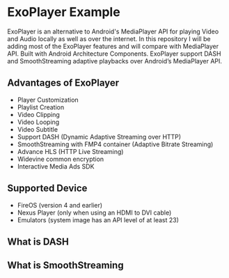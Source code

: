 # ExoPlayer Example

ExoPlayer is an alternative to Android's MediaPlayer API for playing Video and Audio locally as well as over the internet.
In this repository I will be adding most of the ExoPlayer features and will compare with MediaPlayer API.
Built with Android Architecture Components. ExoPlayer support DASH and SmoothStreaming adaptive playbacks over Android’s MediaPlayer API.


## Advantages of ExoPlayer
 * Player Customization
 * Playlist Creation
 * Video Clipping
 * Video Looping
 * Video Subtitle
 * Support DASH (Dynamic Adaptive Streaming over HTTP)
 * SmoothStreaming with FMP4 container (Adaptive Bitrate Streaming)
 * Advance HLS (HTTP Live Streaming)
 * Widevine common encryption
 * Interactive Media Ads SDK

 ## Supported Device
 * FireOS (version 4 and earlier)
 * Nexus Player (only when using an HDMI to DVI cable)
 * Emulators (system image has an API level of at least 23)


 ## What is DASH


 ## What is SmoothStreaming

